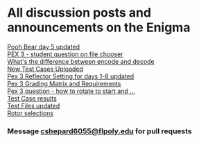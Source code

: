 # All discussion posts and announcements on the Enigma

[Pooh Bear day 5 updated](https://floridapolytechnic.instructure.com/courses/1853/discussion_topics/21762)<br />
[PEX 3 - student question on file chooser](https://floridapolytechnic.instructure.com/courses/1853/discussion_topics/21760)<br />
[What's the difference between encode and decode](https://floridapolytechnic.instructure.com/courses/1853/discussion_topics/21729)<br />
[New Test Cases Uploaded](https://floridapolytechnic.instructure.com/courses/1853/discussion_topics/21728)<br />
[Pex 3 Reflector Setting for days 1-8 updated](https://floridapolytechnic.instructure.com/courses/1853/discussion_topics/21727)<br />
[Pex 3 Grading Matrix and Requirements](https://floridapolytechnic.instructure.com/courses/1853/discussion_topics/21713)<br />
[Pex 3 question - how to rotate to start and ...](https://floridapolytechnic.instructure.com/courses/1853/discussion_topics/21636)<br />
[Test Case results](https://floridapolytechnic.instructure.com/courses/1853/discussion_topics/21558)<br />
[Test Files updated](https://floridapolytechnic.instructure.com/courses/1853/discussion_topics/21557)<br />
[Rotor selections](https://floridapolytechnic.instructure.com/courses/1853/discussion_topics/21545)<br />

### Message [cshepard6055@flpoly.edu](cshepard6055@flpoly.edu) for pull requests
